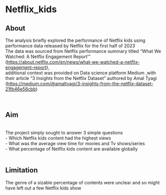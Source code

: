 # Netflix_kids
## About 
The analysis briefly explored the performance of Netflix kids using performance data released by Netflix for the first half of 2023 <br>
The data was sourced from Netflix performance summary titled “What We Watched: A Netflix Engagement Report’” (https://about.netflix.com/en/news/what-we-watched-a-netflix-engagement-report), <br>additional context was provided on Data science platform Medium ,with their article “3 Insights from the Netflix Dataset” authored by Amal Tyagi (https://medium.com/@amaltyagi/3-insights-from-the-netflix-dataset-21fb46e56cbb)

<br>

## Aim
<br>
The project simply sought to answer 3 simple  questions <br>
-	Which Netflix kids content had the highest views <br>
-	What was the average view time for movies and Tv shows/series <br>
-	What percentage of Netflix kids content are available globally <br>
<br>

## Limitation <br>
The genre of a sizable percentage of contents were unclear and so might have left out a few Netflix kids show 
